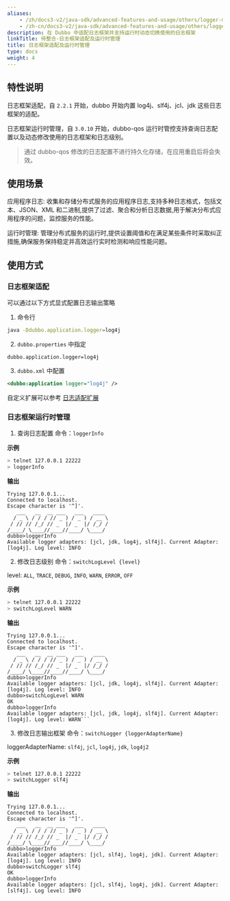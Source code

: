 ```yaml
---
aliases:
    - /zh/docs3-v2/java-sdk/advanced-features-and-usage/others/logger-management/
    - /zh-cn/docs3-v2/java-sdk/advanced-features-and-usage/others/logger-management/
description: 在 Dubbo 中适配日志框架并支持运行时动态切换使用的日志框架
linkTitle: 待整合-日志框架适配及运行时管理
title: 日志框架适配及运行时管理
type: docs
weight: 4
---
```

## 特性说明
日志框架适配，自 `2.2.1` 开始，dubbo 开始内置 log4j、slf4j、jcl、jdk 这些日志框架的适配。

日志框架运行时管理，自 `3.0.10` 开始，dubbo-qos 运行时管控支持查询日志配置以及动态修改使用的日志框架和日志级别。

> 通过 dubbo-qos 修改的日志配置不进行持久化存储，在应用重启后将会失效。

## 使用场景
应用程序日志: 收集和存储分布式服务的应用程序日志,支持多种日志格式，包括文本、JSON、XML 和二进制,提供了过滤、聚合和分析日志数据,用于解决分布式应用程序的问题，监控服务的性能。

运行时管理: 管理分布式服务的运行时,提供设置阈值和在满足某些条件时采取纠正措施,确保服务保持稳定并高效运行实时检测和响应性能问题。

## 使用方式
### 日志框架适配
可以通过以下方式显式配置日志输出策略

1. 命令行
```sh
java -Ddubbo.application.logger=log4j
```

2.  `dubbo.properties` 中指定
```
dubbo.application.logger=log4j
```

3.  `dubbo.xml` 中配置
```xml
<dubbo:application logger="log4j" />
```

自定义扩展可以参考 [日志适配扩展](../../../reference-manual/spi/description/logger-adapter)

### 日志框架运行时管理
1. 查询日志配置
命令：`loggerInfo`

**示例**
```bash
> telnet 127.0.0.1 22222
> loggerInfo
```

**输出**
```
Trying 127.0.0.1...
Connected to localhost.
Escape character is '^]'.
   ___   __  __ ___   ___   ____     
  / _ \ / / / // _ ) / _ ) / __ \  
 / // // /_/ // _  |/ _  |/ /_/ /    
/____/ \____//____//____/ \____/   
dubbo>loggerInfo
Available logger adapters: [jcl, jdk, log4j, slf4j]. Current Adapter: [log4j]. Log level: INFO
```

2. 修改日志级别
命令：`switchLogLevel {level}`

level: `ALL`, `TRACE`, `DEBUG`, `INFO`, `WARN`, `ERROR`, `OFF`

**示例**
```bash
> telnet 127.0.0.1 22222
> switchLogLevel WARN
```

**输出**
```
Trying 127.0.0.1...
Connected to localhost.
Escape character is '^]'.
   ___   __  __ ___   ___   ____     
  / _ \ / / / // _ ) / _ ) / __ \  
 / // // /_/ // _  |/ _  |/ /_/ /    
/____/ \____//____//____/ \____/   
dubbo>loggerInfo
Available logger adapters: [jcl, jdk, log4j, slf4j]. Current Adapter: [log4j]. Log level: INFO
dubbo>switchLogLevel WARN
OK
dubbo>loggerInfo
Available logger adapters: [jcl, jdk, log4j, slf4j]. Current Adapter: [log4j]. Log level: WARN```
```

3. 修改日志输出框架
命令：`switchLogger {loggerAdapterName}`

loggerAdapterName: `slf4j`, `jcl`, `log4j`, `jdk`, `log4j2`

**示例**
```bash
> telnet 127.0.0.1 22222
> switchLogger slf4j
```

**输出**
```
Trying 127.0.0.1...
Connected to localhost.
Escape character is '^]'.
   ___   __  __ ___   ___   ____     
  / _ \ / / / // _ ) / _ ) / __ \  
 / // // /_/ // _  |/ _  |/ /_/ /    
/____/ \____//____//____/ \____/   
dubbo>loggerInfo
Available logger adapters: [jcl, slf4j, log4j, jdk]. Current Adapter: [log4j]. Log level: INFO
dubbo>switchLogger slf4j
OK
dubbo>loggerInfo
Available logger adapters: [jcl, slf4j, log4j, jdk]. Current Adapter: [slf4j]. Log level: INFO
```
